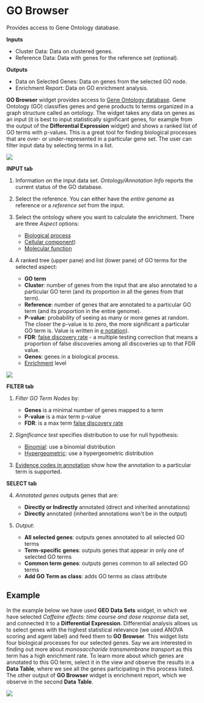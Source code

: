 GO Browser
==========

Provides access to Gene Ontology database.

**Inputs**
- Cluster Data: Data on clustered genes.
- Reference Data: Data with genes for the reference set (optional).

**Outputs**
- Data on Selected Genes: Data on genes from the selected GO node.
- Enrichment Report: Data on GO enrichment analysis.


**GO Browser** widget provides access to [Gene Ontology database](http://geneontology.org/). Gene Ontology (GO) classifies genes and gene products to terms organized in a graph structure called an ontology. The widget takes any data on genes as an input (it is best to input statistically significant genes, for example from the output of the **Differential Expression** widget) and shows a ranked list of GO terms with p-values. This is a great tool for finding biological processes that are over- or under-represented in a particular gene set. The user can filter input data by selecting terms in a list.

![](images/go_browser/GO-Browser-stamped.png)

**INPUT tab**

1.  Information on the input data set. *Ontology/Annotation Info*
    reports the current status of the GO database.
2.  Select the reference. You can either have the *entire genome* as
    reference or a *reference set* from the input.
3.  Select the ontology where you want to calculate the enrichment.
    There are three *Aspect* options:
    -   [Biological
        process](http://geneontology.org/page/biological-process-ontology-guidelines)
    -   [Cellular
        component](http://geneontology.org/page/cellular-component-ontology-guidelines))
    -   [Molecular
        function](http://geneontology.org/page/molecular-function-ontology-guidelines)

4.  A ranked tree (upper pane) and list (lower pane) of GO terms for the
    selected aspect:
    -   **GO term**
    -   **Cluster**: number of genes from the input that are also
        annotated to a particular GO term (and its proportion in all the
        genes from that term).
    -   **Reference**: number of genes that are annotated to a
        particular GO term (and its proportion in the entire genome).
    -   **P-value**: probability of seeing as many or more genes at
        random. The closer the p-value is to zero, the more significant
        a particular GO term is. Value is written in [e
        notation](https://en.wikipedia.org/wiki/Scientific_notation#E_notation)).
    -   **FDR**: [false discovery
        rate](https://en.wikipedia.org/wiki/False_discovery_rate) - a
        multiple testing correction that means a proportion of false
        discoveries among all discoveries up to that FDR value.
    -   **Genes**: genes in a biological process.
    -   [Enrichment](http://geneontology.org/page/go-enrichment-analysis)
        level

![](images/go_browser/Filter-Select.png)

**FILTER tab**

1.  *Filter GO Term Nodes* by:
    -   **Genes** is a minimal number of genes mapped to a term
    -   **P-value** is a max term p-value
    -   **FDR**: is a max term [false discovery
        rate](https://en.wikipedia.org/wiki/False_discovery_rate)

2.  *Significance test* specifies distribution to use for null
    hypothesis:
    -   [Binomial](https://en.wikipedia.org/wiki/Binomial_distribution):
        use a binomial distribution
    -   [Hypergeometric](https://en.wikipedia.org/wiki/Hypergeometric_distribution):
        use a hypergeometric distribution

3.  [Evidence codes in
    annotation](http://geneontology.org/page/guide-go-evidence-codes)
    show how the annotation to a particular term is supported.

**SELECT tab**

4.  *Annotated genes* outputs genes that are:
    -   **Directly or Indirectly** annotated (direct and inherited
        annotations)
    -   **Directly** annotated (inherited annotations won't be in the
        output)

5.  *Output*:
    -   **All selected genes**: outputs genes annotated to all selected
        GO terms
    -   **Term-specific genes**: outputs genes that appear in only one
        of selected GO terms
    -   **Common term genes**: outputs genes common to all selected GO
        terms
    -   **Add GO Term as class**: adds GO terms as class attribute

Example
-------

In the example below we have used **GEO Data Sets** widget, in which we
have selected *Caffeine effects: time course and dose response* data set, and connected it to a **Differential Expression**. Differential
analysis allows us to select genes with the highest statistical
relevance (we used ANOVA scoring and agent label) and feed them to **GO Browser**. This
widget lists four biological processes for our selected genes. Say we
are interested in finding out more about *monosaccharide transmembrane transport* as
this term has a high enrichment rate. To learn more about which genes
are annotated to this GO term, select it in the view and observe the results in a **Data Table**, where we
see all the genes participating in this process listed. The other output of **GO Browser** widget is enrichment report, which we observe in the second **Data Table**.

![](images/go_browser/GO-Browser-Example.png)
